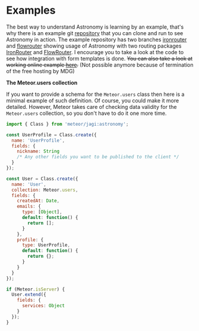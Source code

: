 # Examples

The best way to understand Astronomy is learning by an example, that's why there is an example git [repository](https://github.com/jagi/meteor-astronomy-examples) that you can clone and run to see Astronomy in action. The example repository has two branches [ironrouter](https://github.com/jagi/meteor-astronomy-examples/tree/ironrouter) and [flowrouter](https://github.com/jagi/meteor-astronomy-examples/tree/flowrouter) showing usage of Astronomy with two routing packages [IronRouter](https://atmospherejs.com/iron/router) and [FlowRouter](https://atmospherejs.com/meteorhacks/flow-router). I encourage you to take a look at the code to see how integration with form templates is done. ~~You can also take a look at working online example [here](http://astronomy.meteor.com).~~ (Not possible anymore because of termination of the free hosting by MDG)

**The Meteor.users collection**

If you want to provide a schema for the `Meteor.users` class then here is a minimal example of such definition. Of course, you could make it more detailed. However, Meteor takes care of checking data validity for the `Meteor.users` collection, so you don't have to do it one more time.

```js
import { Class } from 'meteor/jagi:astronomy';

const UserProfile = Class.create({
  name: 'UserProfile',
  fields: {
    nickname: String
    /* Any other fields you want to be published to the client */
  }
});

const User = Class.create({
  name: 'User',
  collection: Meteor.users,
  fields: {
    createdAt: Date,
    emails: {
      type: [Object],
      default: function() {
        return [];
      }
    },
    profile: {
      type: UserProfile,
      default: function() {
        return {};
      }
    }
  }
});

if (Meteor.isServer) {
  User.extend({
    fields: {
      services: Object
    }
  });
}
```